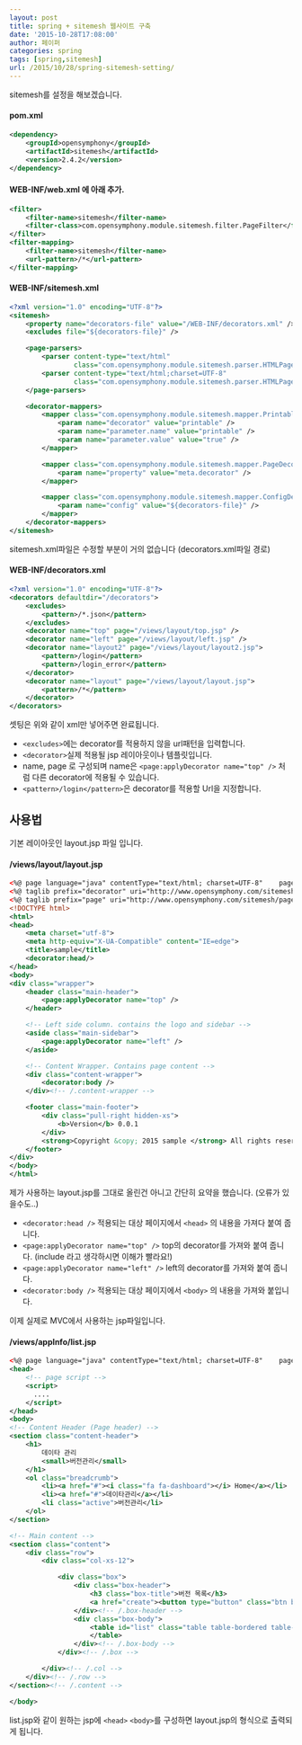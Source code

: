 ```yaml
---
layout: post
title: spring + sitemesh 웹사이트 구축
date: '2015-10-28T17:08:00'
author: 페이퍼
categories: spring
tags: [spring,sitemesh]
url: /2015/10/28/spring-sitemesh-setting/
---
```


sitemesh를 설정을 해보겠습니다.

#### pom.xml
```xml
<dependency>
    <groupId>opensymphony</groupId>
    <artifactId>sitemesh</artifactId>
    <version>2.4.2</version>
</dependency>
```


#### WEB-INF/web.xml 에 아래 추가.
```xml
<filter>
    <filter-name>sitemesh</filter-name>
    <filter-class>com.opensymphony.module.sitemesh.filter.PageFilter</filter-class>
</filter>
<filter-mapping>
    <filter-name>sitemesh</filter-name>
    <url-pattern>/*</url-pattern>
</filter-mapping>
```

#### WEB-INF/sitemesh.xml
```xml
<?xml version="1.0" encoding="UTF-8"?>
<sitemesh>
    <property name="decorators-file" value="/WEB-INF/decorators.xml" />
    <excludes file="${decorators-file}" />

    <page-parsers>
        <parser content-type="text/html"
                class="com.opensymphony.module.sitemesh.parser.HTMLPageParser" />
        <parser content-type="text/html;charset=UTF-8"
                class="com.opensymphony.module.sitemesh.parser.HTMLPageParser" />
    </page-parsers>

    <decorator-mappers>
        <mapper class="com.opensymphony.module.sitemesh.mapper.PrintableDecoratorMapper">
            <param name="decorator" value="printable" />
            <param name="parameter.name" value="printable" />
            <param name="parameter.value" value="true" />
        </mapper>

        <mapper class="com.opensymphony.module.sitemesh.mapper.PageDecoratorMapper" >
            <param name="property" value="meta.decorator" />
        </mapper>

        <mapper class="com.opensymphony.module.sitemesh.mapper.ConfigDecoratorMapper">
            <param name="config" value="${decorators-file}" />
        </mapper>
    </decorator-mappers>
</sitemesh>
```
sitemesh.xml파일은 수정할 부분이 거의 없습니다 (decorators.xml파일 경로) 

#### WEB-INF/decorators.xml
```xml
<?xml version="1.0" encoding="UTF-8"?>
<decorators defaultdir="/decorators">
    <excludes>
        <pattern>/*.json</pattern>
    </excludes>
    <decorator name="top" page="/views/layout/top.jsp" />
    <decorator name="left" page="/views/layout/left.jsp" />
    <decorator name="layout2" page="/views/layout/layout2.jsp">
        <pattern>/login</pattern>
        <pattern>/login_error</pattern>
    </decorator>
    <decorator name="layout" page="/views/layout/layout.jsp">
        <pattern>/*</pattern>
    </decorator>
</decorators>
```
셋팅은 위와 같이 xml만 넣어주면 완료됩니다.
- ```<excludes>```에는 decorator를 적용하지 않을 url패턴을 입력합니다.
- ```<decorator>```실제 적용될 jsp 레이아웃이나 템플릿입니다.
- name, page 로 구성되며 name은 ```<page:applyDecorator name="top" />``` 처럼 다른 decorator에 적용될 수 있습니다.
- ```<pattern>/login</pattern>```은 decorator를 적용할 Url을 지정합니다. 


## 사용법

기본 레이아웃인 layout.jsp 파일 입니다.
#### /views/layout/layout.jsp
```xml
<%@ page language="java" contentType="text/html; charset=UTF-8"    pageEncoding="UTF-8"%>
<%@ taglib prefix="decorator" uri="http://www.opensymphony.com/sitemesh/decorator"%>
<%@ taglib prefix="page" uri="http://www.opensymphony.com/sitemesh/page" %>
<!DOCTYPE html>
<html>
<head>
    <meta charset="utf-8">
    <meta http-equiv="X-UA-Compatible" content="IE=edge">
    <title>sample</title>
    <decorator:head/>
</head>
<body>
<div class="wrapper">
    <header class="main-header">
        <page:applyDecorator name="top" />
    </header>

    <!-- Left side column. contains the logo and sidebar -->
    <aside class="main-sidebar">
        <page:applyDecorator name="left" />
    </aside>

    <!-- Content Wrapper. Contains page content -->
    <div class="content-wrapper">
        <decorator:body />
    </div><!-- /.content-wrapper -->

    <footer class="main-footer">
        <div class="pull-right hidden-xs">
            <b>Version</b> 0.0.1
        </div>
        <strong>Copyright &copy; 2015 sample </strong> All rights reserved.
    </footer>
</div>
</body>
</html>
```

제가 사용하는 layout.jsp를 그대로 올린건 아니고 간단히 요약을 했습니다.  (오류가 있을수도..)
- ```<decorator:head />``` 적용되는 대상 페이지에서 ```<head>``` 의 내용을 가져다 붙여 줍니다.
- ```<page:applyDecorator name="top" />``` top의 decorator를 가져와 붙여 줍니다. (include 라고 생각하시면 이해가 빨라요!)
- ```<page:applyDecorator name="left" />``` left의 decorator를 가져와 붙여 줍니다.
- ```<decorator:body />``` 적용되는 대상 페이지에서 ```<body>``` 의 내용을 가져와 붙입니다.

이제 실제로 MVC에서 사용하는 jsp파일입니다.

#### /views/appInfo/list.jsp
```xml
<%@ page language="java" contentType="text/html; charset=UTF-8"    pageEncoding="UTF-8"%>
<head>
    <!-- page script -->
    <script>
      ....
    </script>
</head>
<body>
<!-- Content Header (Page header) -->
<section class="content-header">
    <h1>
        데이타 관리
        <small>버전관리</small>
    </h1>
    <ol class="breadcrumb">
        <li><a href="#"><i class="fa fa-dashboard"></i> Home</a></li>
        <li><a href="#">데이타관리</a></li>
        <li class="active">버전관리</li>
    </ol>
</section>

<!-- Main content -->
<section class="content">
    <div class="row">
        <div class="col-xs-12">

            <div class="box">
                <div class="box-header">
                    <h3 class="box-title">버전 목록</h3>
                    <a href="create"><button type="button" class="btn btn-primary btn-lg pull-right">신규 추가</button></a>
                </div><!-- /.box-header -->
                <div class="box-body">
                    <table id="list" class="table table-bordered table-hover">
                    </table>
                </div><!-- /.box-body -->
            </div><!-- /.box -->

        </div><!-- /.col -->
    </div><!-- /.row -->
</section><!-- /.content -->

</body>
```

list.jsp와 같이 원하는 jsp에 ```<head>```  ```<body>```를 구성하면 layout.jsp의 형식으로 출력되게 됩니다.

